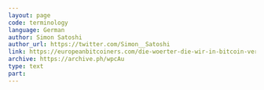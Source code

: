 ```yaml
---
layout: page
code: terminology
language: German
author: Simon Satoshi
author_url: https://twitter.com/Simon__Satoshi
link: https://europeanbitcoiners.com/die-woerter-die-wir-in-bitcoin-verwenden/
archive: https://archive.ph/wpcAu
type: text
part: 
---
```

